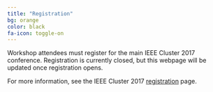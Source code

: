 ```yaml
---
title: "Registration"
bg: orange
color: black
fa-icon: toggle-on
---
```


Workshop attendees must register for the main IEEE Cluster 2017 conference.
Registration is currently closed, but this webpage will be updated once
registration opens.

For more information, see the IEEE Cluster 2017
[registration](https://cluster17.github.io/) page.
